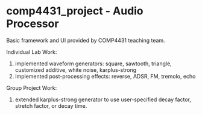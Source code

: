 # comp4431_project - Audio Processor

Basic framework and UI provided by COMP4431 teaching team.

Individual Lab Work:
1. implemented waveform generators: square, sawtooth, triangle, customized additive, white noise, karplus-strong
2. implemented post-processing effects: reverse, ADSR, FM, tremolo, echo

Group Project Work:
1. extended karplus-strong generator to use user-specified decay factor, stretch factor, or decay time.
